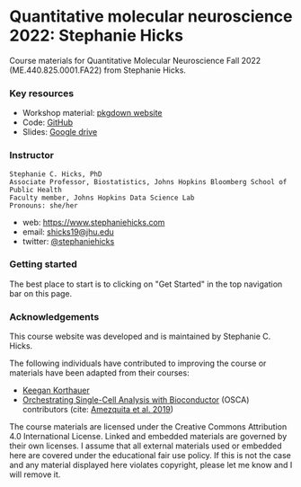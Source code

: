 # Quantitative molecular neuroscience 2022: Stephanie Hicks

Course materials for Quantitative Molecular Neuroscience Fall 2022 (ME.440.825.0001.FA22) from Stephanie Hicks. 


### Key resources

- Workshop material: [pkgdown website](https://stephaniehicks.com/jhuquantneuro2022)
- Code: [GitHub](https://github.com/stephaniehicks/jhuquantneuro2022)
- Slides: [Google drive](https://drive.google.com/drive/folders/1UM7SH9A7RGVMh7_YwDbdlDj19uCRw5uK?usp=sharing)

### Instructor

```
Stephanie C. Hicks, PhD
Associate Professor, Biostatistics, Johns Hopkins Bloomberg School of Public Health
Faculty member, Johns Hopkins Data Science Lab
Pronouns: she/her 
```
- web: https://www.stephaniehicks.com
- email: shicks19@jhu.edu
- twitter: [@stephaniehicks](http://twitter.com/stephaniehicks)

### Getting started

The best place to start is to clicking on "Get Started" in the top navigation bar on this page. 

### Acknowledgements

This course website was developed and is maintained by Stephanie C. Hicks.

The following individuals have contributed to improving the course or materials have been adapted from their courses: 

- [Keegan Korthauer](https://kkorthauer.org)
- [Orchestrating Single-Cell Analysis with Bioconductor](https://bioconductor.org/books/release/OSCA) (OSCA) contributors (cite: [Amezquita et al. 2019](https://doi.org/10.1038/s41592-019-0654-x))

The course materials are licensed under the Creative Commons Attribution 4.0 International License. Linked and embedded materials are governed by their own licenses. I assume that all external materials used or embedded here are covered under the educational fair use policy. If this is not the case and any material displayed here violates copyright, please let me know and I will remove it.
